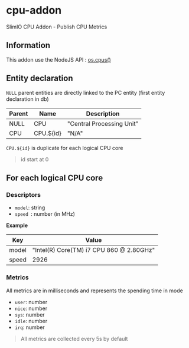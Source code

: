 # cpu-addon
SlimIO CPU Addon - Publish CPU Metrics

## Information

This addon use the NodeJS API : [os.cpus()](https://nodejs.org/api/os.html#os_os_cpus)

## Entity declaration 

`NULL` parent entities are directly linked to the PC entity (first entity declaration in db)

|Parent|Name|Description|
|---|---|---|
|NULL|CPU|"Central Processing Unit"|
|CPU|CPU.${id}|"N/A"|

`CPU.${id}` is duplicate for each logical CPU core
> id start at 0

## For each logical CPU core

### Descriptors

- `model`: string
- `speed `: number (in MHz)

**Example**

|Key|Value|
|---|---|
|model|"Intel(R) Core(TM) i7 CPU 860 @ 2.80GHz"|
|speed|2926|

### Metrics

All metrics are in milliseconds and represents the spending time in mode
- `user`: number
- `nice`: number
- `sys`: number
- `idle`: number
- `irq`: number

> All metrics are collected every 5s by default
